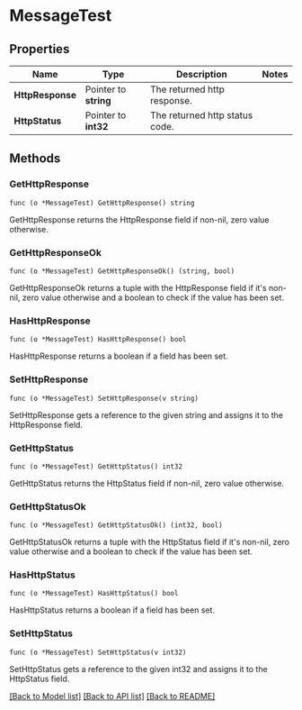# MessageTest

## Properties

Name | Type | Description | Notes
------------ | ------------- | ------------- | -------------
**HttpResponse** | Pointer to **string** | The returned http response. | 
**HttpStatus** | Pointer to **int32** | The returned http status code. | 

## Methods

### GetHttpResponse

`func (o *MessageTest) GetHttpResponse() string`

GetHttpResponse returns the HttpResponse field if non-nil, zero value otherwise.

### GetHttpResponseOk

`func (o *MessageTest) GetHttpResponseOk() (string, bool)`

GetHttpResponseOk returns a tuple with the HttpResponse field if it's non-nil, zero value otherwise
and a boolean to check if the value has been set.

### HasHttpResponse

`func (o *MessageTest) HasHttpResponse() bool`

HasHttpResponse returns a boolean if a field has been set.

### SetHttpResponse

`func (o *MessageTest) SetHttpResponse(v string)`

SetHttpResponse gets a reference to the given string and assigns it to the HttpResponse field.

### GetHttpStatus

`func (o *MessageTest) GetHttpStatus() int32`

GetHttpStatus returns the HttpStatus field if non-nil, zero value otherwise.

### GetHttpStatusOk

`func (o *MessageTest) GetHttpStatusOk() (int32, bool)`

GetHttpStatusOk returns a tuple with the HttpStatus field if it's non-nil, zero value otherwise
and a boolean to check if the value has been set.

### HasHttpStatus

`func (o *MessageTest) HasHttpStatus() bool`

HasHttpStatus returns a boolean if a field has been set.

### SetHttpStatus

`func (o *MessageTest) SetHttpStatus(v int32)`

SetHttpStatus gets a reference to the given int32 and assigns it to the HttpStatus field.


[[Back to Model list]](../README.md#documentation-for-models) [[Back to API list]](../README.md#documentation-for-api-endpoints) [[Back to README]](../README.md)


